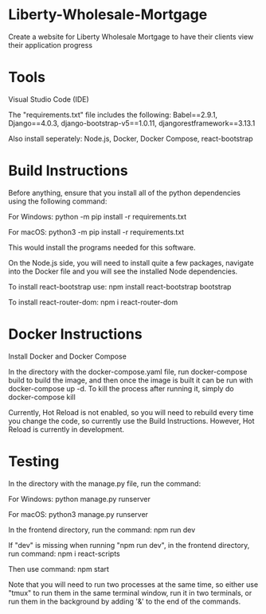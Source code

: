 # Liberty-Wholesale-Mortgage
Create a website for Liberty Wholesale Mortgage to have their clients view their application progress

# Tools

Visual Studio Code (IDE)

The "requirements.txt" file includes the following: 
Babel==2.9.1, Django==4.0.3, django-bootstrap-v5==1.0.11, djangorestframework==3.13.1 

Also install seperately: Node.js, Docker, Docker Compose, react-bootstrap

# Build Instructions
Before anything, ensure that you install all of the python dependencies using the following command:

For Windows: python -m pip install -r requirements.txt 

For macOS: python3 -m pip install -r requirements.txt

This would install the programs needed for this software.

On the Node.js side, you will need to install quite a few packages, navigate into the Docker file and you will see the installed Node dependencies.

To install react-bootstrap use: npm install react-bootstrap bootstrap

To install react-router-dom: npm i react-router-dom

# Docker Instructions
Install Docker and Docker Compose

In the directory with the docker-compose.yaml file, run docker-compose build to build the image,
and then once the image is built it can be run with docker-compose up -d. To kill the process after running it, simply do docker-compose kill

Currently, Hot Reload is not enabled, so you will need to rebuild every time you change the code, so currently use the Build Instructions. 
However, Hot Reload is currently in development. 

# Testing 

In the directory with the manage.py file, run the command:

For Windows: python manage.py runserver 

For macOS: python3 manage.py runserver 

In the frontend directory, run the command: npm run dev

If "dev" is missing when running "npm run dev", in the frontend directory, run command: npm i react-scripts

Then use command: npm start


Note that you will need to run two processes at the same time, so either use "tmux" to run them in the same terminal window, run it in two terminals, or run them in the background by adding '&' to the end of the commands.


